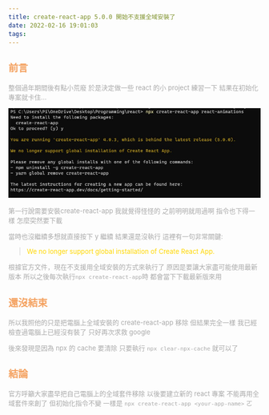 ```yaml
---
title: create-react-app 5.0.0 開始不支援全域安裝了
date: 2022-02-16 19:01:03
tags:
---
```


<font size="2" color="#aaa">

## <font color="#f4a261">前言</font>

整個過年期間後有點小荒廢
於是決定做一些 react 的小 project 練習一下
結果在初始化專案就卡住...

<img src="./create-react-app-5-0-0-開始不支援全域安裝了/1.jpg"/>

第一行說需要安裝create-react-app
我就覺得怪怪的
之前明明就用過啊
指令也下得一樣
怎麼突然要下載

當時也沒繼續多想就直接按下 y 繼續
結果還是沒執行
這裡有一句非常關鍵: 
> <font color="gold">We no longer support global installation of Create React App.</font>

根據官方文件，現在不支援用全域安裝的方式來執行了
原因是要讓大家盡可能使用最新版本
所以之後每次執行`npx create-react-app`時
都會當下下載最新版來用

## <font color="#f4a261">還沒結束</font>

所以我照他的只是把電腦上全域安裝的 create-react-app 移除
但結果完全一樣
我已經檢查過電腦上已經沒有裝了
只好再次求救 google

後來發現是因為 npx 的 cache 要清除
只要執行 `npx clear-npx-cache` 就可以了

## <font color="#f4a261">結論</font>

官方呼籲大家盡早把自己電腦上的全域套件移除
以後要建立新的 react 專案
不能再用全域套件來創了
但初始化指令不變
一樣是 `npx create-react-app <your-app-name>` ㄛ

</font>